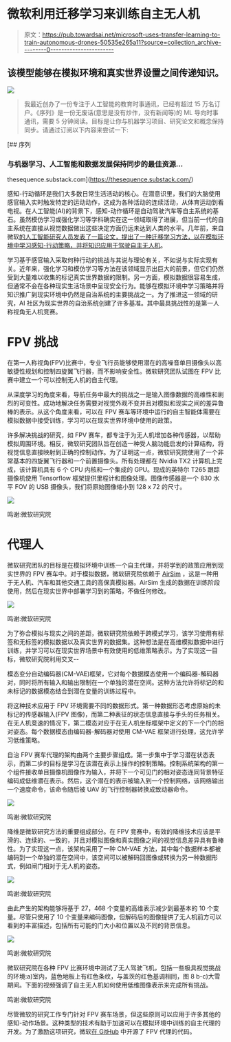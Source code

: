 # 微软利用迁移学习来训练自主无人机

> 原文：<https://pub.towardsai.net/microsoft-uses-transfer-learning-to-train-autonomous-drones-50535e265a11?source=collection_archive---------0----------------------->

## 该模型能够在模拟环境和真实世界设置之间传递知识。

![](img/a6f6d711d6550e7673acd61fbd37cbdf.png)

> 我最近创办了一份专注于人工智能的教育时事通讯，已经有超过 15 万名订户。《序列》是一份无废话(意思是没有炒作，没有新闻等)的 ML 导向时事通讯，需要 5 分钟阅读。目标是让你与机器学习项目、研究论文和概念保持同步。请通过订阅以下内容来尝试一下:

[](https://thesequence.substack.com/) [## 序列

### 与机器学习、人工智能和数据发展保持同步的最佳资源…

thesequence.substack.com](https://thesequence.substack.com/) 

感知-行动循环是我们大多数日常生活活动的核心。在潜意识里，我们的大脑使用感官输入实时触发特定的运动动作，这成为各种活动的连续活动，从体育运动到看电视。在人工智能(AI)的背景下，感知-动作循环是自动驾驶汽车等自主系统的基石。虽然模仿学习或强化学习等学科确实在这一领域取得了进展，但当前一代的自主系统在直接从视觉数据做出这些决定方面仍远未达到人类的水平。几年前，来自微软[的人工智能研究人员发表了一篇论文，提出了一种迁移学习方法，以在模拟环境中学习感知-行动策略，并将知识应用于驾驶自主无人机](https://arxiv.org/abs/1909.06993)。

学习基于感官输入采取何种行动的挑战与其说与理论有关，不如说与实际实现有关。近年来，强化学习和模仿学习等方法在该领域显示出巨大的前景，但它们仍然受到大量难以收集的标记真实世界数据的限制。另一方面，模拟数据很容易生成，但通常不会在各种现实生活场景中呈现安全行为。能够在模拟环境中学习策略并将知识推广到现实环境中仍然是自治系统的主要挑战之一。为了推进这一领域的研究，AI 社区为现实世界的自治系统创建了许多基准。其中最具挑战性的是第一人称视角无人机竞赛。

# FPV 挑战

在第一人称视角(FPV)比赛中，专业飞行员能够使用潜在的高噪音单目摄像头以高敏捷性规划和控制四旋翼飞行器，而不影响安全性。微软研究团队试图在 FPV 比赛中建立一个可以控制无人机的自主代理。

从深度学习的角度来看，导航任务中最大的挑战之一是输入图像数据的高维性和剧烈的可变性。成功地解决任务需要对视觉外观不变并且对模拟和现实之间的差异鲁棒的表示。从这个角度来看，可以在 FPV 赛车等环境中运行的自主智能体需要在模拟数据中接受训练，学习可以在现实世界环境中使用的政策。

许多解决挑战的研究，如 FPV 赛车，都专注于为无人机增加各种传感器，以帮助模拟周围环境。相反，微软研究团队旨在创造一种受人脑功能启发的计算结构，将视觉信息直接映射到正确的控制动作。为了证明这一点，微软研究院使用了一个非常基本的四旋翼飞行器和一个前置摄像头。所有处理都在 Nvidia TX2 计算机上完成，该计算机具有 6 个 CPU 内核和一个集成的 GPU。现成的英特尔 T265 跟踪摄像机使用 Tensorflow 框架提供里程计和图像处理。图像传感器是一个 830 水平 FOV 的 USB 摄像头，我们将原始图像缩小到 128 x 72 的尺寸。

![](img/1e518201a01ea4cd61b6968d4639a83b.png)

鸣谢:微软研究院

# 代理人

微软研究团队的目标是在模拟环境中训练一个自主代理，并将学到的政策应用到现实世界的 FPV 赛车中。对于模拟数据，微软研究院依赖于 [AirSim](https://github.com/Microsoft/AirSim) ，这是一种用于无人机、汽车和其他交通工具的高保真模拟器。AirSim 生成的数据在训练阶段使用，然后在现实世界中部署学习到的策略，不做任何修改。

![](img/cd85f3222cae5401261747cef7dae38e.png)

鸣谢:微软研究院

为了弥合模拟与现实之间的差距，微软研究院依赖于跨模式学习，该学习使用有标签和无标签的模拟数据以及真实世界的数据集。这种想法是在高维模拟数据中进行训练，并学习可以在现实世界场景中有效使用的低维策略表示。为了实现这一目标，微软研究院利用交叉--

模态变分自动编码器(CM-VAE)框架，它对每个数据模态使用一个编码器-解码器对，同时将所有输入和输出限制在一个单独的潜在空间。这种方法允许将标记的和未标记的数据模态结合到潜在变量的训练过程中。

将这种技术应用于 FPV 环境需要不同的数据形式。第一种数据形态考虑原始的未标记的传感器输入(FPV 图像)，而第二种表征的状态信息直接与手头的任务相关。在无人机竞速的情况下，第二模态对应于在无人机坐标框架中定义的下一个门的相对姿态。每个数据模态由编码器-解码器对使用 CM-VAE 框架进行处理，这允许学习低维策略。

自治 FPV 赛车代理的架构由两个主要步骤组成。第一步集中于学习潜在状态表示，而第二步的目标是学习在该潜在表示上操作的控制策略。控制系统架构的第一个组件接收单目摄像机图像作为输入，并将下一个可见门的相对姿态连同背景特征编码成低维潜在表示。然后，这个潜在的表示被输入到一个控制网络，该网络输出一个速度命令，该命令随后被 UAV 的飞行控制器转换成致动器命令。

![](img/8ef30d84cf3ef1c015c501bd78da67fc.png)

鸣谢:微软研究院

降维是微软研究方法的重要组成部分。在 FPV 竞赛中，有效的降维技术应该是平滑的、连续的、一致的，并且对模拟图像和真实图像之间的视觉信息差异具有鲁棒性。为了实现这一点，该架构采用了一种 CM-VAE 方法，其中每个数据样本都被编码到一个单独的潜在空间中，该空间可以被解码回图像或转换为另一种数据形式，例如闸门相对于无人机的姿态。

![](img/d10fa266df14da0c438cd31d12b53327.png)

鸣谢:微软研究院

由此产生的架构能够将基于 27，468 个变量的高维表示减少到最基本的 10 个变量。尽管只使用了 10 个变量来编码图像，但解码后的图像提供了无人机前方可以看到的丰富描述，包括所有可能的门大小和位置以及不同的背景信息。

![](img/ac5c9adce3c34fe8a618f183cd70f857.png)

鸣谢:微软研究院

微软研究院在各种 FPV 比赛环境中测试了无人驾驶飞机，包括一些极具视觉挑战的环境:a)室内，蓝色地板上有红色条纹，与盖茨的红色基调相同，图 8 b-c)大雪期间。下面的视频强调了自主无人机如何使用低维图像表示来完成所有挑战。

鸣谢:微软研究院

尽管微软的研究工作专门针对 FPV 赛车场景，但这些原则可以应用于许多其他的感知-动作场景。这种类型的技术有助于加速可以在模拟环境中训练的自主代理的开发。为了激励这项研究，微软[在 GitHub](https://github.com/microsoft/AirSim-Drone-Racing-VAE-Imitation) 中开源了 FPV 代理的代码。